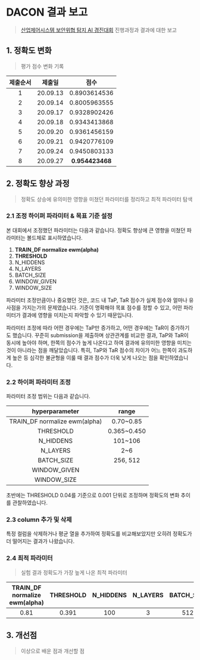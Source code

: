 # DACON 결과 보고

> [산업제어시스템 보안위협 탐지 AI 경진대회](https://dacon.io/competitions/official/235624/overview/) 진행과정과 결과에 대한 보고

## 1. 정확도 변화

> 평가 점수 변화 기록

| 제출순서 |  제출일  |      점수       |
| :------: | :------: | :-------------: |
|    1     | 20.09.13 |  0.8903614536   |
|    2     | 20.09.14 |  0.8005963555   |
|    3     | 20.09.17 |  0.9328902426   |
|    4     | 20.09.18 |  0.9343413868   |
|    5     | 20.09.20 |  0.9361456159   |
|    6     | 20.09.21 |  0.9420776109   |
|    7     | 20.09.24 |  0.9450803133   |
|    8     | 20.09.27 | **0.954423468** |



## 2. 정확도 향상 과정

> 정확도 상승에 유의미한 영향을 미쳤던 파라미터를 정리하고 최적 파라미터 탐색

### 2.1 조정 하이퍼 파라미터 & 목표 기준 설정

본 대회에서 조정했던 파라미터는 다음과 같습니다. 정확도 향상에 큰 영향을 미쳤던 파라미터는 볼드체로 표시하였습니다. 



1. **TRAIN_DF normalize ewm(alpha)**
2. **THRESHOLD**
3. N_HIDDENS
4. N_LAYERS
5. BATCH_SIZE
6. WINDOW_GIVEN
7. WINDOW_SIZE



파라미터 조정만큼이나 중요했던 것은, 코드 내 TaP, TaR 점수가 실제 점수와 얼마나 유사점을 가지는가의 문제였습니다. 기준이 명확해야 목표 점수를 정할 수 있고, 어떤 파라미터가 결과에 영향을 미치는지 파악할 수 있기 때문입니다. 

파라미터 조정에 따라 어떤 경우에는 TaP만 증가하고, 어떤 경우에는 TaR이 증가하기도 했습니다. 꾸준히 submission을 제출하며 상관관계를 비교한 결과, TaP와 TaR이 동시에 높아야 하며, 한쪽의 점수가 높게 나온다고 하여 결과에 유의미한 영향을 미치는 것이 아니라는 점을 깨달았습니다. 특히, TaP와  TaR 점수의 차이가 어느 한쪽이 과도하게 높은 등 심각한 불균형을 이룰 때 결과 점수가 더욱 낮게 나오는 점을 확인하였습니다.



### 2.2 하이퍼 파라미터 조정

파라미터 조정 범위는 다음과 같습니다.

|        hyperparameter         |    range    |
| :---------------------------: | :---------: |
| TRAIN_DF normalize ewm(alpha) |  0.70~0.85  |
|           THRESHOLD           | 0.365~0.450 |
|           N_HIDDENS           |   101~106   |
|           N_LAYERS            |     2~6     |
|          BATCH_SIZE           |  256, 512   |
|         WINDOW_GIVEN          |             |
|          WINDOW_SIZE          |             |

초반에는 THRESHOLD 0.04를 기준으로 0.001 단위로 조정하며 정확도의 변화 추이를 관찰하였습니다. 



### 2.3 column 추가 및 삭제

특정 컬럼을 삭제하거나 평균 열을 추가하여 정확도를 비교해보았지만 오히려 정확도가 더 떨어지는 결과가 나왔습니다. 

### 2.4 최적 파라미터

> 실험 결과 정확도가 가장 높게 나온 최적 파라미터

| TRAIN_DF normalize ewm(alpha) | THRESHOLD | N_HIDDENS | N_LAYERS | BATCH_SIZE | WINDOW_GIVEN | WINDOW_SIZE | train_batchsize |
| :---------------------------: | :-------: | :-------: | :------: | :--------: | :----------: | :---------: | :-------------: |
|             0.81              |   0.391   |    100    |    3     |    512     |      89      |     90      |       32        |



## 3. 개선점

> 이상으로 배운 점과 개선할 점